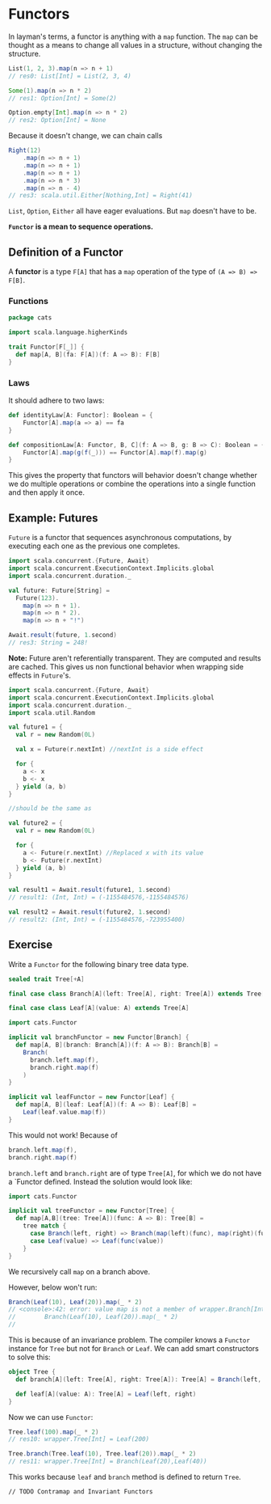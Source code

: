 # Functors 

In layman's terms, a functor is anything with a `map` function. The `map` can be thought as a means to change all values in a structure, without changing the structure.

```scala
List(1, 2, 3).map(n => n + 1)
// res0: List[Int] = List(2, 3, 4)

Some(1).map(n => n * 2)
// res1: Option[Int] = Some(2)

Option.empty[Int].map(n => n * 2)
// res2: Option[Int] = None
```

Because it doesn't change, we can chain calls

```scala
Right(12)
    .map(n => n + 1)
    .map(n => n + 1)
    .map(n => n + 1)
    .map(n => n * 3)
    .map(n => n - 4)
// res3: scala.util.Either[Nothing,Int] = Right(41)
```

`List`, `Option`, `Either` all have eager evaluations. But `map` doesn't have to be. 

**`Functor` is a mean to sequence operations.**

## Definition of a Functor

A **functor** is a type `F[A]` that has a `map` operation of the type of `(A => B) => F[B]`.

### Functions

```scala
package cats

import scala.language.higherKinds

trait Functor[F[_]] {
  def map[A, B](fa: F[A])(f: A => B): F[B]
}
```

### Laws

It should adhere to two laws:

```scala
def identityLaw[A: Functor]: Boolean = {
    Functor[A].map(a => a) == fa
}

def compositionLaw[A: Functor, B, C](f: A => B, g: B => C): Boolean = {
    Functor[A].map(g(f(_))) == Functor[A].map(f).map(g)
}
```

This gives the property that functors will behavior doesn't change whether we do multiple operations or combine the operations into a single function and then apply it once.

## Example: Futures

`Future` is a functor that sequences asynchronous computations, by executing each one as the previous one completes.

```scala
import scala.concurrent.{Future, Await}
import scala.concurrent.ExecutionContext.Implicits.global
import scala.concurrent.duration._

val future: Future[String] =
  Future(123).
    map(n => n + 1).
    map(n => n * 2).
    map(n => n + "!")

Await.result(future, 1.second)
// res3: String = 248!
```

**Note:** Future aren't referentially transparent. They are computed and results are cached. This gives us non functional behavior when wrapping side effects in `Future`'s.

```scala
import scala.concurrent.{Future, Await}
import scala.concurrent.ExecutionContext.Implicits.global
import scala.concurrent.duration._
import scala.util.Random

val future1 = {
  val r = new Random(0L)

  val x = Future(r.nextInt) //nextInt is a side effect

  for {
    a <- x
    b <- x
  } yield (a, b)
}

//should be the same as

val future2 = {
  val r = new Random(0L)

  for {
    a <- Future(r.nextInt) //Replaced x with its value
    b <- Future(r.nextInt)
  } yield (a, b)
}

val result1 = Await.result(future1, 1.second)
// result1: (Int, Int) = (-1155484576,-1155484576)

val result2 = Await.result(future2, 1.second)
// result2: (Int, Int) = (-1155484576,-723955400)
```

## Exercise

Write a `Functor` for the following binary tree data type.

```scala
sealed trait Tree[+A]

final case class Branch[A](left: Tree[A], right: Tree[A]) extends Tree[A]

final case class Leaf[A](value: A) extends Tree[A]
```

```scala
import cats.Functor

implicit val branchFunctor = new Functor[Branch] {
  def map[A, B](branch: Branch[A])(f: A => B): Branch[B] = 
    Branch(
      branch.left.map(f),
      branch.right.map(f)
    )
}

implicit val leafFunctor = new Functor[Leaf] {
  def map[A, B](leaf: Leaf[A])(f: A => B): Leaf[B] = 
    Leaf(leaf.value.map(f))
}
```

This would not work! Because of

```scala
branch.left.map(f),
branch.right.map(f)
```

`branch.left` and `branch.right` are of type `Tree[A]`, for which we do not have a `Functor defined. Instead the solution would look like:

```scala
import cats.Functor

implicit val treeFunctor = new Functor[Tree] {
  def map[A,B](tree: Tree[A])(func: A => B): Tree[B] =
    tree match {
      case Branch(left, right) => Branch(map(left)(func), map(right)(func))
      case Leaf(value) => Leaf(func(value))
    }
}
```

We recursively call `map` on a branch above.

However, below won't run:

```scala
Branch(Leaf(10), Leaf(20)).map(_ * 2)
// <console>:42: error: value map is not a member of wrapper.Branch[Int]
//        Branch(Leaf(10), Leaf(20)).map(_ * 2)
//    
```

This is because of an invariance problem. The compiler knows a `Functor` instance for `Tree` but not for `Branch` or `Leaf`. We can add smart constructors to solve this:

```scala
object Tree {
  def branch[A](left: Tree[A], right: Tree[A]): Tree[A] = Branch(left, right)

  def leaf[A](value: A): Tree[A] = Leaf(left, right)
}
```

Now we can use `Functor`:

```scala
Tree.leaf(100).map(_ * 2)
// res10: wrapper.Tree[Int] = Leaf(200)

Tree.branch(Tree.leaf(10), Tree.leaf(20)).map(_ * 2)
// res11: wrapper.Tree[Int] = Branch(Leaf(20),Leaf(40))
```

This works because `leaf` and `branch` method is defined to return `Tree`.

```
// TODO Contramap and Invariant Functors
```
